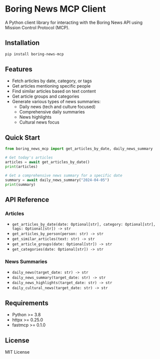 # Boring News MCP Client

A Python client library for interacting with the Boring News API using Mission Control Protocol (MCP).

## Installation

```bash
pip install boring-news-mcp
```

## Features

- Fetch articles by date, category, or tags
- Get articles mentioning specific people
- Find similar articles based on text content
- Get article groups and categories
- Generate various types of news summaries:
  - Daily news (tech and culture focused)
  - Comprehensive daily summaries
  - News highlights
  - Cultural news focus

## Quick Start

```python
from boring_news_mcp import get_articles_by_date, daily_news_summary

# Get today's articles
articles = await get_articles_by_date()
print(articles)

# Get a comprehensive news summary for a specific date
summary = await daily_news_summary("2024-04-05")
print(summary)
```

## API Reference

### Articles

- `get_articles_by_date(date: Optional[str], category: Optional[str], tags: Optional[str]) -> str`
- `get_articles_by_person(person: str) -> str`
- `get_similar_articles(text: str) -> str`
- `get_article_groups(date: Optional[str]) -> str`
- `get_categories(date: Optional[str]) -> str`

### News Summaries

- `daily_news(target_date: str) -> str`
- `daily_news_summary(target_date: str) -> str`
- `daily_news_highlights(target_date: str) -> str`
- `daily_cultural_news(target_date: str) -> str`

## Requirements

- Python >= 3.8
- httpx >= 0.25.0
- fastmcp >= 0.1.0

## License

MIT License
